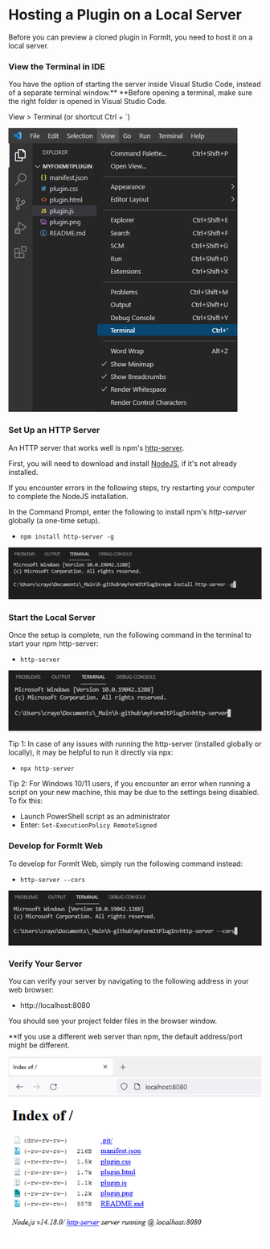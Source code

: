 # Hosting a Plugin on a Local Server

Before you can preview a cloned plugin in FormIt, you need to host it on a local server.

### **View the Terminal in IDE**

You have the option of starting the server inside Visual Studio Code, instead of a separate terminal window.** **Before opening a terminal, make sure the right folder is opened in Visual Studio Code.

View > Terminal (or shortcut Ctrl + \`)

![](<../../../.gitbook/assets/image (4) (1).png>)

### Set Up an HTTP Server

An HTTP server that works well is npm's [http-server](https://www.npmjs.com/package/http-server).

First, you will need to download and install [NodeJS](https://nodejs.org/en/), if it's not already installed.

If you encounter errors in the following steps, try restarting your computer to complete the NodeJS installation.

In the Command Prompt, enter the following to install npm's _http-server_ globally (a one-time setup).

* `npm install http-server -g`

![](<../../../.gitbook/assets/image (14) (1).png>)

### Start the Local Server

Once the setup is complete, run the following command in the terminal to start your npm http-server:

* `http-server`

![](<../../../.gitbook/assets/image (21).png>)

Tip 1: In case of any issues with running the http-server (installed globally or locally), it may be helpful to run it directly via npx:

* `npx http-server`

Tip 2: For Windows 10/11 users, if you encounter an error when running a script on your new machine, this may be due to the settings being disabled. To fix this:

* Launch PowerShell script as an administrator&#x20;
* Enter: `Set-ExecutionPolicy RemoteSigned `

### Develop for FormIt Web

To develop for FormIt Web, simply run the following command instead:

* `http-server --cors`

![](<../../../.gitbook/assets/image (5).png>)

### Verify Your Server

You can verify your server by navigating to the following address in your web browser:&#x20;

* http://localhost:8080

You should see your project folder files in the browser window.

\*\*If you use a different web server than npm, the default address/port might be different.

![](<../../../.gitbook/assets/image (13) (1).png>)

